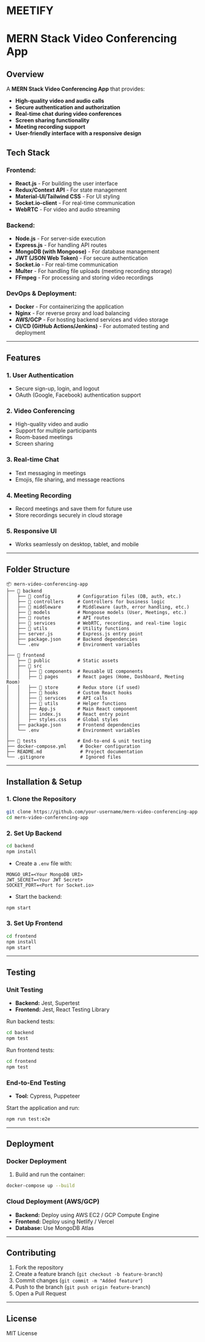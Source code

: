 # MEETIFY

# MERN Stack Video Conferencing App

## Overview
A **MERN Stack Video Conferencing App** that provides:
- **High-quality video and audio calls**
- **Secure authentication and authorization**
- **Real-time chat during video conferences**
- **Screen sharing functionality**
- **Meeting recording support**
- **User-friendly interface with a responsive design**

## Tech Stack

### Frontend:
- **React.js** - For building the user interface
- **Redux/Context API** - For state management
- **Material-UI/Tailwind CSS** - For UI styling
- **Socket.io-client** - For real-time communication
- **WebRTC** - For video and audio streaming

### Backend:
- **Node.js** - For server-side execution
- **Express.js** - For handling API routes
- **MongoDB (with Mongoose)** - For database management
- **JWT (JSON Web Token)** - For secure authentication
- **Socket.io** - For real-time communication
- **Multer** - For handling file uploads (meeting recording storage)
- **FFmpeg** - For processing and storing video recordings

### DevOps & Deployment:
- **Docker** - For containerizing the application
- **Nginx** - For reverse proxy and load balancing
- **AWS/GCP** - For hosting backend services and video storage
- **CI/CD (GitHub Actions/Jenkins)** - For automated testing and deployment

---

## Features

### 1. **User Authentication**
- Secure sign-up, login, and logout
- OAuth (Google, Facebook) authentication support

### 2. **Video Conferencing**
- High-quality video and audio
- Support for multiple participants
- Room-based meetings
- Screen sharing

### 3. **Real-time Chat**
- Text messaging in meetings
- Emojis, file sharing, and message reactions

### 4. **Meeting Recording**
- Record meetings and save them for future use
- Store recordings securely in cloud storage

### 5. **Responsive UI**
- Works seamlessly on desktop, tablet, and mobile

---

## Folder Structure

```
📦 mern-video-conferencing-app
├── 📂 backend
│   ├── 📂 config          # Configuration files (DB, auth, etc.)
│   ├── 📂 controllers     # Controllers for business logic
│   ├── 📂 middleware      # Middleware (auth, error handling, etc.)
│   ├── 📂 models          # Mongoose models (User, Meetings, etc.)
│   ├── 📂 routes          # API routes
│   ├── 📂 services        # WebRTC, recording, and real-time logic
│   ├── 📂 utils           # Utility functions
│   ├── server.js         # Express.js entry point
│   ├── package.json      # Backend dependencies
│   └── .env              # Environment variables
│
├── 📂 frontend
│   ├── 📂 public          # Static assets
│   ├── 📂 src
│   │   ├── 📂 components  # Reusable UI components
│   │   ├── 📂 pages       # React pages (Home, Dashboard, Meeting Room)
│   │   ├── 📂 store       # Redux store (if used)
│   │   ├── 📂 hooks       # Custom React hooks
│   │   ├── 📂 services    # API calls
│   │   ├── 📂 utils       # Helper functions
│   │   ├── App.js        # Main React component
│   │   ├── index.js      # React entry point
│   │   ├── styles.css    # Global styles
│   ├── package.json      # Frontend dependencies
│   └── .env              # Environment variables
│
├── 📂 tests               # End-to-end & unit testing
├── docker-compose.yml     # Docker configuration
├── README.md              # Project documentation
└── .gitignore             # Ignored files
```

---

## Installation & Setup

### 1. **Clone the Repository**
```sh
git clone https://github.com/your-username/mern-video-conferencing-app.git
cd mern-video-conferencing-app
```

### 2. **Set Up Backend**
```sh
cd backend
npm install
```
- Create a `.env` file with:
```env
MONGO_URI=<Your MongoDB URI>
JWT_SECRET=<Your JWT Secret>
SOCKET_PORT=<Port for Socket.io>
```
- Start the backend:
```sh
npm start
```

### 3. **Set Up Frontend**
```sh
cd frontend
npm install
npm start
```

---

## Testing

### **Unit Testing**
- **Backend:** Jest, Supertest
- **Frontend:** Jest, React Testing Library

Run backend tests:
```sh
cd backend
npm test
```

Run frontend tests:
```sh
cd frontend
npm test
```

### **End-to-End Testing**
- **Tool:** Cypress, Puppeteer

Start the application and run:
```sh
npm run test:e2e
```

---

## Deployment

### **Docker Deployment**
1. Build and run the container:
```sh
docker-compose up --build
```

### **Cloud Deployment (AWS/GCP)**
- **Backend:** Deploy using AWS EC2 / GCP Compute Engine
- **Frontend:** Deploy using Netlify / Vercel
- **Database:** Use MongoDB Atlas

---

## Contributing
1. Fork the repository
2. Create a feature branch (`git checkout -b feature-branch`)
3. Commit changes (`git commit -m "Added feature"`)
4. Push to the branch (`git push origin feature-branch`)
5. Open a Pull Request

---

## License
MIT License
